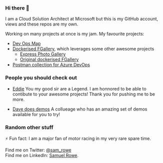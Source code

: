 ### Hi there 👋
I am a Cloud Solution Architect at Microsoft but this is my GitHub account, views and these repos are my own. 

Working on many projects at once is my jam. My favourite projects:
- [Dev Ops Map](https://github.com/Sam-Rowe/DevOps-Map)
- [Dockerised FGallery](https://github.com/Sam-Rowe/docker-fgallery), which leverages some other awesome projects
  - [Express Photo Gallery](https://github.com/timmydoza/express-photo-gallery)
  - [Original dockerised FGallery](https://github.com/skorokithakis/docker-fgallery)
- [Postman collection for Azure DevOps](https://github.com/hkamel/azuredevops-postman-collections)

### People you should check out

- [Eddie](https://github.com/eddiejaoude) You my good sir are a Legend. I am honnored to be able to contibute to your awesome projects! Thank you for pushing me to be more.

- [Dave does demos](https://github.com/davedoesdemos) A collueage who has an amazing set of demos available for you to try!

### Random other stuff

⚡ Fun fact: I am a major fan of motor racing in my very rare spare time. 

Find me on Twitter: [@sam_rowe](http://twitter.com/sam_rowe)  
Find me on LinkedIn: [Samuel Rowe](https://www.linkedin.com/in/samuelcprowe/). 


<!--
**Sam-Rowe/Sam-Rowe** is a ✨ _special_ ✨ repository because its `README.md` (this file) appears on your GitHub profile.

Here are some ideas to get you started:

- 🔭 I’m currently working on ...
- 🌱 I’m currently learning ...
- 👯 I’m looking to collaborate on ...
- 🤔 I’m looking for help with ...
- 💬 Ask me about ...
- 📫 How to reach me: ...
- 😄 Pronouns: ...
- ⚡ Fun fact: ...
-->
